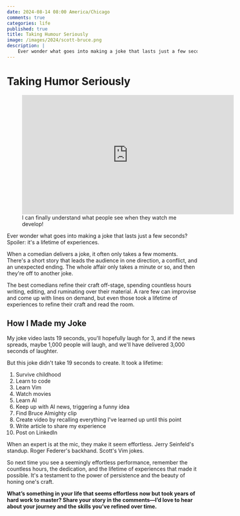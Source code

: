 ```yaml
---
date: 2024-08-14 08:00 America/Chicago
comments: true
categories: life
published: true
title: Taking Humour Seriously
image: /images/2024/scott-bruce.png
description: |
    Ever wonder what goes into making a joke that lasts just a few seconds? Spoiler: it's a lifetime of experiences.
---
```

# Taking Humor Seriously

<figure>
<iframe width="560" height="315" src="https://www.youtube.com/embed/0mDpCU2SafI?si=iKs2tpfnFOGtnZyv&loop=1" title="YouTube video player" frameborder="0" allow="accelerometer; autoplay; clipboard-write; encrypted-media; gyroscope; picture-in-picture; web-share" referrerpolicy="strict-origin-when-cross-origin" allowfullscreen></iframe>
<figcaption>I can finally understand what people see when they watch me develop!</figcaption>
</figure>

Ever wonder what goes into making a joke that lasts just a few seconds? Spoiler: it's a lifetime of experiences.

When a comedian delivers a joke, it often only takes a few moments. There's a short story that leads the audience in one direction, a conflict, and an unexpected ending. The whole affair only takes a minute or so, and then they're off to another joke.

The best comedians refine their craft off-stage, spending countless hours writing, editing, and ruminating over their material. A rare few can improvise and come up with lines on demand, but even those took a lifetime of experiences to refine their craft and read the room.


## How I Made my Joke

My joke video lasts 19 seconds, you'll hopefully laugh for 3, and if the news spreads, maybe 1,000 people will laugh, and we'll have delivered 3,000 seconds of laughter.

But this joke didn't take 19 seconds to create. It took a lifetime:

   1. Survive childhood
   2. Learn to code
   3. Learn Vim
   4. Watch movies
   5. Learn AI
   6. Keep up with AI news, triggering a funny idea
   7. Find Bruce Almighty clip
   8. Create video by recalling everything I've learned up until this point
   9. Write article to share my experience
  10. Post on LinkedIn

When an expert is at the mic, they make it seem effortless. Jerry Seinfeld's standup. Roger Federer's backhand. Scott's Vim jokes.

So next time you see a seemingly effortless performance, remember the countless hours, the dedication, and the lifetime of experiences that made it possible. It's a testament to the power of persistence and the beauty of honing one's craft.

**What’s something in your life that seems effortless now but took years of hard work to master? Share your story in the comments—I’d love to hear about your journey and the skills you’ve refined over time.**
